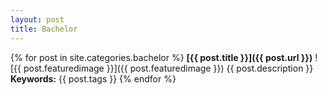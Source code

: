 ```yaml
---
layout: post
title: Bachelor
---
```


{% for post in site.categories.bachelor %}
**[{{ post.title }}]({{ post.url }})**
![{{ post.featuredimage }}]({{ post.featuredimage }})
{{ post.description }}
**Keywords:** {{ post.tags }}
{% endfor %}